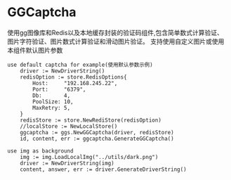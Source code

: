# GGCaptcha
使用gg图像库和Redis以及本地缓存封装的验证码组件,包含简单数式计算验证、图片字符验证、图片数式计算验证和滑动图片验证。
支持使用自定义图片或使用本组件默认图片参数
```
use default captcha for example(使用默认参数示例)
	driver := NewDriverString()
	redisOption := store.RedisOptions{
		Host:     "192.168.245.22",
		Port:     "6379",
		Db:       4,
		PoolSize: 10,
		MaxRetry: 5,
	}
	redisStore := store.NewRediStore(redisOption)
	//localStore := NewLocalStore()
	ggcaptcha := ggs.NewGGCaptcha(driver, redisStore)
	id, content, err := ggcaptcha.GenerateGGCaptcha()

use img as background
	img := img.LoadLocalImg("../utils/dark.png")
	driver := NewDriverString(img)
	content, answer, err := driver.GenerateDriverString()
```
